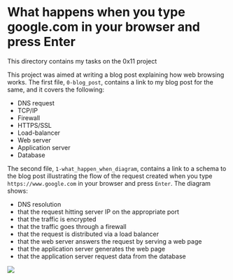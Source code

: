 # What happens when you type google.com in your browser and press Enter

This directory contains my tasks on the 0x11 project

This project was aimed at writing a blog post explaining how web browsing works. The first file, ```0-blog_post```, contains a link to my blog post for the same, and it covers the following:
- DNS request
- TCP/IP
- Firewall
- HTTPS/SSL
- Load-balancer
- Web server
- Application server
- Database
  
The second file, ```1-what_happen_when_diagram```, contains a link to a schema to the blog post illustrating the flow of the request created when you type ```https://www.google.com``` in your browser and press ```Enter```.  The diagram shows:

- DNS resolution
- that the request hitting server IP on the appropriate port
- that the traffic is encrypted
- that the traffic goes through a firewall
- that the request is distributed via a load balancer
- that the web server answers the request by serving a web page
- that the application server generates the web page
- that the application server request data from the database

<img src="https://www.computerworld.com/wp-content/uploads/2024/03/internet_web_browser_https_url_address_bar_by_cybraingettyimages-1174404944_2400x1600-100854834-orig.jpg?resize=1536%2C1024&quality=50&strip=all">
